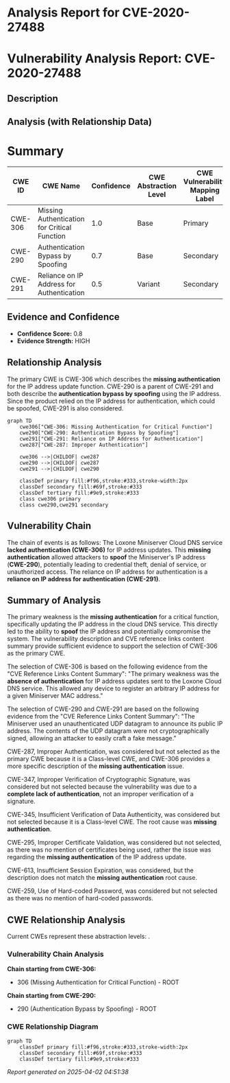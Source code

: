 # Analysis Report for CVE-2020-27488

# Vulnerability Analysis Report: CVE-2020-27488

## Description



## Analysis (with Relationship Data)

# Summary
| CWE ID | CWE Name | Confidence | CWE Abstraction Level | CWE Vulnerability Mapping Label | CWE-Vulnerability Mapping Notes |
|---|---|---|---|---|---|
| CWE-306 | Missing Authentication for Critical Function | 1.0 | Base | Primary | Allowed |
| CWE-290 | Authentication Bypass by Spoofing | 0.7 | Base | Secondary | Allowed |
| CWE-291 | Reliance on IP Address for Authentication | 0.5 | Variant | Secondary | Allowed |

## Evidence and Confidence

*   **Confidence Score:** 0.8
*   **Evidence Strength:** HIGH

## Relationship Analysis
The primary CWE is CWE-306 which describes the **missing authentication** for the IP address update function. CWE-290 is a parent of CWE-291 and both describe the **authentication bypass by spoofing** using the IP address. Since the product relied on the IP address for authentication, which could be spoofed, CWE-291 is also considered.

```mermaid
graph TD
    cwe306["CWE-306: Missing Authentication for Critical Function"]
    cwe290["CWE-290: Authentication Bypass by Spoofing"]
    cwe291["CWE-291: Reliance on IP Address for Authentication"]
    cwe287["CWE-287: Improper Authentication"]

    cwe306 -->|CHILDOF| cwe287
    cwe290 -->|CHILDOF| cwe287
    cwe291 -->|CHILDOF| cwe290

    classDef primary fill:#f96,stroke:#333,stroke-width:2px
    classDef secondary fill:#69f,stroke:#333
    classDef tertiary fill:#9e9,stroke:#333
    class cwe306 primary
    class cwe290,cwe291 secondary
```

## Vulnerability Chain
The chain of events is as follows: The Loxone Miniserver Cloud DNS service **lacked authentication (CWE-306)** for IP address updates. This **missing authentication** allowed attackers to **spoof** the Miniserver's IP address (**CWE-290**), potentially leading to credential theft, denial of service, or unauthorized access. The reliance on IP address for authentication is a **reliance on IP address for authentication (CWE-291)**.

## Summary of Analysis
The primary weakness is the **missing authentication** for a critical function, specifically updating the IP address in the cloud DNS service. This directly led to the ability to **spoof** the IP address and potentially compromise the system. The vulnerability description and CVE reference links content summary provide sufficient evidence to support the selection of CWE-306 as the primary CWE.

The selection of CWE-306 is based on the following evidence from the "CVE Reference Links Content Summary": "The primary weakness was the **absence of authentication** for IP address updates sent to the Loxone Cloud DNS service. This allowed any device to register an arbitrary IP address for a given Miniserver MAC address."

The selection of CWE-290 and CWE-291 are based on the following evidence from the "CVE Reference Links Content Summary": "The Miniserver used an unauthenticated UDP datagram to announce its public IP address. The contents of the UDP datagram were not cryptographically signed, allowing an attacker to easily craft a fake message."

CWE-287, Improper Authentication, was considered but not selected as the primary CWE because it is a Class-level CWE, and CWE-306 provides a more specific description of the **missing authentication** issue.

CWE-347, Improper Verification of Cryptographic Signature, was considered but not selected because the vulnerability was due to a **complete lack of authentication**, not an improper verification of a signature.

CWE-345, Insufficient Verification of Data Authenticity, was considered but not selected because it is a Class-level CWE. The root cause was **missing authentication**.

CWE-295, Improper Certificate Validation, was considered but not selected, as there was no mention of certificates being used, rather the issue was regarding the **missing authentication** of the IP address update.

CWE-613, Insufficient Session Expiration, was considered, but the description does not match the **missing authentication** root cause.

CWE-259, Use of Hard-coded Password, was considered but not selected as there was no mention of hard-coded passwords.


## CWE Relationship Analysis

Current CWEs represent these abstraction levels: .


### Vulnerability Chain Analysis

**Chain starting from CWE-306:**
- 306 (Missing Authentication for Critical Function) - ROOT


**Chain starting from CWE-290:**
- 290 (Authentication Bypass by Spoofing) - ROOT



### CWE Relationship Diagram

```mermaid
graph TD
    classDef primary fill:#f96,stroke:#333,stroke-width:2px
    classDef secondary fill:#69f,stroke:#333
    classDef tertiary fill:#9e9,stroke:#333
```



*Report generated on 2025-04-02 04:51:38*

